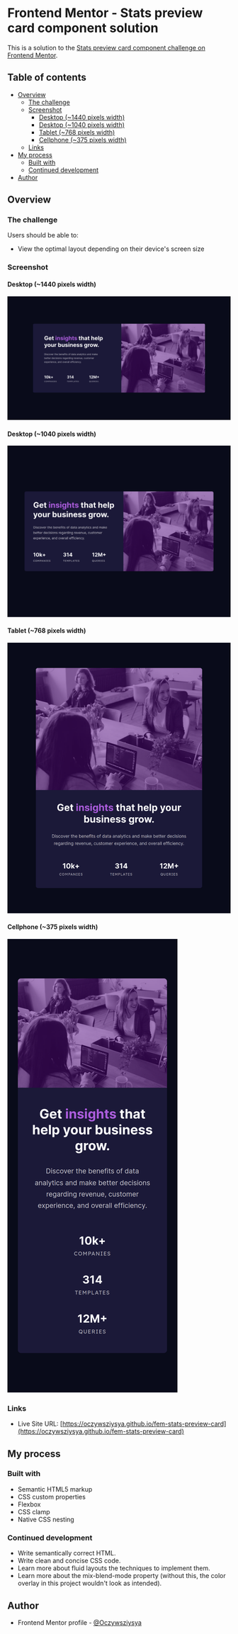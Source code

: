 # Frontend Mentor - Stats preview card component solution

This is a solution to the [Stats preview card component challenge on Frontend Mentor](https://www.frontendmentor.io/challenges/stats-preview-card-component-8JqbgoU62).

## Table of contents

- [Overview](#overview)
  - [The challenge](#the-challenge)
  - [Screenshot](#screenshot)
    - [Desktop (~1440 pixels width)](#desktop-1440-pixels-width)
    - [Desktop (~1040 pixels width)](#desktop-1040-pixels-width)
    - [Tablet (~768 pixels width)](#tablet-768-pixels-width)
    - [Cellphone (~375 pixels width)](#cellphone-375-pixels-width)
  - [Links](#links)
- [My process](#my-process)
  - [Built with](#built-with)
  - [Continued development](#continued-development)
- [Author](#author)

## Overview

### The challenge

Users should be able to:

- View the optimal layout depending on their device's screen size

### Screenshot

#### Desktop (~1440 pixels width)
![](./screenshots/screenshot-desktop-1440.png)

#### Desktop (~1040 pixels width)
![](./screenshots/screenshot-desktop-1040.png)

#### Tablet (~768 pixels width)
![](./screenshots/screenshot-tablet-768.png)

#### Cellphone (~375 pixels width)
![](./screenshots/screenshot-cellphone-375.png)

### Links

- Live Site URL: [https://oczywsziysya.github.io/fem-stats-preview-card](https://oczywsziysya.github.io/fem-stats-preview-card)

## My process

### Built with

- Semantic HTML5 markup
- CSS custom properties
- Flexbox
- CSS clamp
- Native CSS nesting


### Continued development

* Write semantically correct HTML.
* Write clean and concise CSS code.
* Learn more about fluid layouts the techniques to implement them.
* Learn more about the mix-blend-mode property (without this, the color overlay in this project wouldn't look as intended).

## Author

- Frontend Mentor profile - [@Oczywsziysya](https://www.frontendmentor.io/profile/Oczywsziysya)
